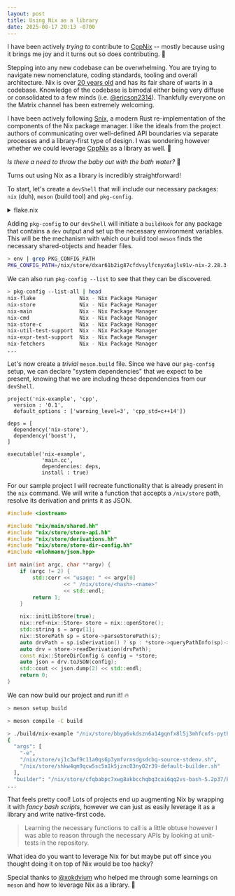 ```yaml
---
layout: post
title: Using Nix as a library
date: 2025-08-17 20:13 -0700
---
```


I have been actively _trying to_ contribute to [CppNix](https://github.com/NixOS/nix) -- mostly because using it brings me joy and it turns out so does contributing. 🤗

Stepping into any new codebase can be overwhelming. You are trying to navigate new nomenclature, coding standards, tooling and overall architecture. Nix is over [20 years old](https://20th.nixos.org/) and has its fair share of warts in a codebase. Knowledge of the codebase is bimodal either being very diffuse or consolidated to a few minds (i.e. [@ericson2314](https://github.com/ericson2314)). Thankfully everyone on the Matrix channel has been extremely welcoming.

I have been actively following [Snix](https://snix.dev/), a modern Rust re-implementation of the components of the Nix package manager. I like the ideals from the project authors of communicating over well-defined API boundaries via separate processes and a library-first type of design. I was wondering however whether we could leverage [CppNix](https://github.com/NixOS/nix) as a library as well. 🤔

_Is there a need to throw the baby out with the bath water?_ 👶

Turns out using Nix as a library is incredibly straightforward!

To start, let's create a `devShell` that will include our necessary packages: `nix` (duh), `meson` (build tool) and `pkg-config`.

<details markdown="1">
<summary markdown="span">flake.nix</summary>

```nix
{
  description = "Example of how to use Nix as a library.";

  inputs = {
    nixpkgs.url = "github:NixOS/nixpkgs/25.05";
    devshell.url = "github:numtide/devshell";
  };

  outputs = { self, nixpkgs, devshell }:
    let
      lib = nixpkgs.lib;
      systems = [
        "x86_64-linux"
        "aarch64-linux"
        "x86_64-darwin"
        "aarch64-darwin"
      ];
    in {
      devShells = lib.genAttrs systems (system:
        let
          pkgs = import nixpkgs {
            inherit system;
          };
        in {
          default = pkgs.mkShell {
            packages = with pkgs; [
              nix
              meson
              ninja
              pkg-config
              # I am surprised I need this
              # I think this is a bug
              # https://github.com/NixOS/nix/issues/13782
              boost
            ];
          };
        });
    };
}
```
</summary>
</details>

Adding `pkg-config` to our `devShell` will initiate a `buildHook` for any package that contains a `dev` output and set up the necessary environment variables. This will be the mechanism with which our build tool `meson` finds the necessary shared-objects and header files.

```bash
> env | grep PKG_CONFIG_PATH
PKG_CONFIG_PATH=/nix/store/dxar61b2ig87cfdvsylfcnyz6ajls91v-nix-2.28.3-dev/lib/pkgconfig:/nix/store/sgsi5d3z14ygk1f2nlgnlj5w4vl0z8gc-boehm-gc-8.2.8-dev/lib/pkgconfig:/nix/store/l6wng97amh2h2saa5dpvbx5gavjv95r4-nlohmann_json-3.11.3/share/pkgconfig:/nix/store/8kyckzscivn03liyw8fwx93lm3h21z9c-libarchive-3.7.8-dev/lib/pkgconfig:/nix/store/d003f74y8hj2xw9gw480nb54vq99h5r3-attr-2.5.2-dev/lib/pkgconfig:/nix/store/rrgb780yg822kwc779qrxhk60nmj8f6q-acl-2.3.2-dev/lib/pkgconfig:/nix/store/ammv4hfx001g454rn0dlgibj1imn9rkw-boost-1.87.0-dev/lib/pkgconfig
```

We can also run `pkg-config --list` to see that they can be discovered.

```bash
> pkg-config --list-all | head
nix-flake              Nix - Nix Package Manager
nix-store              Nix - Nix Package Manager
nix-main               Nix - Nix Package Manager
nix-cmd                Nix - Nix Package Manager
nix-store-c            Nix - Nix Package Manager
nix-util-test-support  Nix - Nix Package Manager
nix-expr-test-support  Nix - Nix Package Manager
nix-fetchers           Nix - Nix Package Manager
...
```

Let's now create a _trivial_ `meson.build` file. Since we have our `pkg-config` setup, we can declare "system dependencies" that we expect to be present, knowing that we are including these dependencies from our `devShell`.

```meson
project('nix-example', 'cpp',
  version : '0.1',
  default_options : ['warning_level=3', 'cpp_std=c++14'])

deps = [
  dependency('nix-store'),
  dependency('boost'),
]

executable('nix-example',
           'main.cc',
           dependencies: deps,
           install : true)
```

For our sample project I will recreate functionality that is already present in the `nix` command. We will write a function that accepts a `/nix/store` path, resolve its derivation and prints it as JSON.

```cpp
#include <iostream>

#include "nix/main/shared.hh"
#include "nix/store/store-api.hh"
#include "nix/store/derivations.hh"
#include "nix/store/store-dir-config.hh"
#include <nlohmann/json.hpp>

int main(int argc, char **argv) {
    if (argc != 2) {
        std::cerr << "usage: " << argv[0]
                  << " /nix/store/<hash>-<name>"
                  << std::endl;
        return 1;
    }

    nix::initLibStore(true);
    nix::ref<nix::Store> store = nix::openStore();
    std::string s = argv[1];
    nix::StorePath sp = store->parseStorePath(s);
    auto drvPath = sp.isDerivation() ? sp : *store->queryPathInfo(sp)->deriver;
    auto drv = store->readDerivation(drvPath);
    const nix::StoreDirConfig & config = *store;
    auto json = drv.toJSON(config);
    std::cout << json.dump(2) << std::endl;
    return 0;
}
```

We can now build our project and run it! 🔥

```bash
> meson setup build

> meson compile -C build

> ./build/nix-example "/nix/store/bbyp6vkdszn6a14gqnfx8l5j3mhfcnfs-python3-3.12.11" | head
{
  "args": [
    "-e",
    "/nix/store/vj1c3wf9c11a0qs6p3ymfvrnsdgsdcbq-source-stdenv.sh",
    "/nix/store/shkw4qm9qcw5sc5n1k5jznc83ny02r39-default-builder.sh"
  ],
  "builder": "/nix/store/cfqbabpc7xwg8akbcchqbq3cai6qq2vs-bash-5.2p37/bin/bash",
...
```

That feels pretty cool!
Lots of projects end up augmenting Nix by wrapping it with _fancy bash scripts_, however we can just as easily leverage it as a library and write native-first code.

> Learning the necessary functions to call is a little obtuse however I was able to reason through the necessary APIs by looking at unit-tests in the repository.

What idea do you want to leverage Nix for but maybe put off since you thought doing it on top of Nix would be too hacky?

Special thanks to [@xokdvium](https://github.com/xokdvium) who helped me through some learnings on `meson` and how to leverage Nix as a library. 🙇